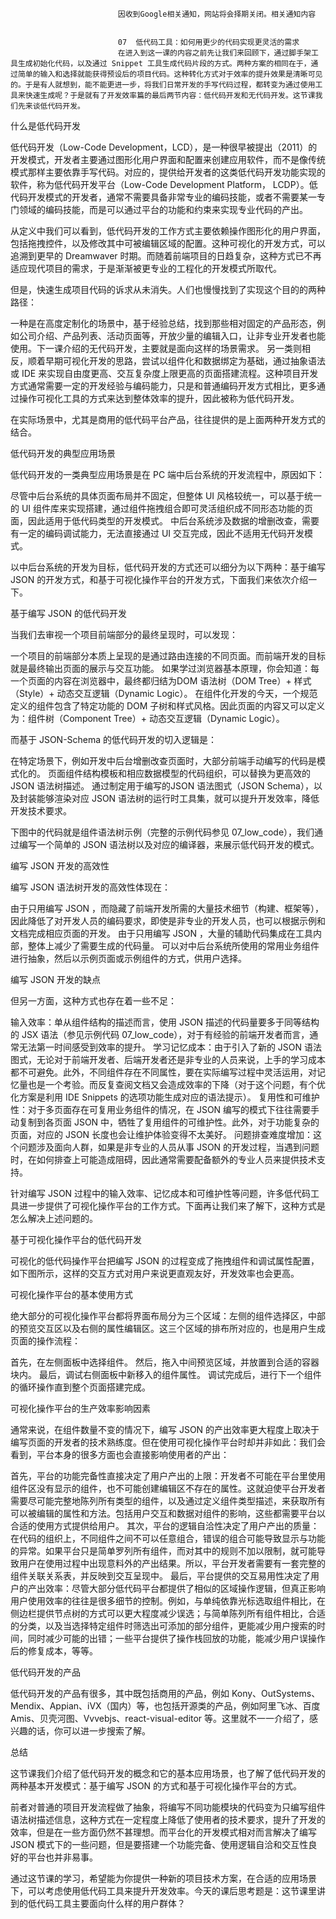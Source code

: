 
                            
                            因收到Google相关通知，网站将会择期关闭。相关通知内容
                            
                            
                            07  低代码工具：如何用更少的代码实现更灵活的需求
                            在进入到这一课的内容之前先让我们来回顾下，通过脚手架工具生成初始化代码，以及通过 Snippet 工具生成代码片段的方式。两种方案的相同在于，通过简单的输入和选择就能获得预设后的项目代码。这种转化方式对于效率的提升效果是清晰可见的。于是有人就想到，能不能更进一步，将我们日常开发的手写代码过程，都转变为通过使用工具来快速生成呢？于是就有了开发效率篇的最后两节内容：低代码开发和无代码开发。这节课我们先来谈低代码开发。

什么是低代码开发

低代码开发（Low-Code Development，LCD），是一种很早被提出（2011）的开发模式，开发者主要通过图形化用户界面和配置来创建应用软件，而不是像传统模式那样主要依靠手写代码。对应的，提供给开发者的这类低代码开发功能实现的软件，称为低代码开发平台（Low-Code Development Platform， LCDP）。低代码开发模式的开发者，通常不需要具备非常专业的编码技能，或者不需要某一专门领域的编码技能，而是可以通过平台的功能和约束来实现专业代码的产出。

从定义中我们可以看到，低代码开发的工作方式主要依赖操作图形化的用户界面，包括拖拽控件，以及修改其中可被编辑区域的配置。这种可视化的开发方式，可以追溯到更早的 Dreamwaver 时期。而随着前端项目的日趋复杂，这种方式已不再适应现代项目的需求，于是渐渐被更专业的工程化的开发模式所取代。

但是，快速生成项目代码的诉求从未消失。人们也慢慢找到了实现这个目的的两种路径：


一种是在高度定制化的场景中，基于经验总结，找到那些相对固定的产品形态，例如公司介绍、产品列表、活动页面等，开放少量的编辑入口，让非专业开发者也能使用。下一课介绍的无代码开发，主要就是面向这样的场景需求。
另一类则相反，顺着早期可视化开发的思路，尝试以组件化和数据绑定为基础，通过抽象语法或 IDE 来实现自由度更高、交互复杂度上限更高的页面搭建流程。这种项目开发方式通常需要一定的开发经验与编码能力，只是和普通编码开发方式相比，更多通过操作可视化工具的方式来达到整体效率的提升，因此被称为低代码开发。


在实际场景中，尤其是商用的低代码平台产品，往往提供的是上面两种开发方式的结合。

低代码开发的典型应用场景

低代码开发的一类典型应用场景是在 PC 端中后台系统的开发流程中，原因如下：


尽管中后台系统的具体页面布局并不固定，但整体 UI 风格较统一，可以基于统一的 UI 组件库来实现搭建，通过组件拖拽组合即可灵活组织成不同形态功能的页面，因此适用于低代码类型的开发模式。
中后台系统涉及数据的增删改查，需要有一定的编码调试能力，无法直接通过 UI 交互完成，因此不适用无代码开发模式。


以中后台系统的开发为目标，低代码开发的方式还可以细分为以下两种：基于编写 JSON 的开发方式，和基于可视化操作平台的开发方式，下面我们来依次介绍一下。

基于编写 JSON 的低代码开发

当我们去审视一个项目前端部分的最终呈现时，可以发现：


一个项目的前端部分本质上呈现的是通过路由连接的不同页面。而前端开发的目标就是最终输出页面的展示与交互功能。
如果学过浏览器基本原理，你会知道：每一个页面的内容在浏览器中，最终都归结为DOM 语法树（DOM Tree）+ 样式（Style）+ 动态交互逻辑（Dynamic Logic）。
在组件化开发的今天，一个规范定义的组件包含了特定功能的 DOM 子树和样式风格。因此页面的内容又可以定义为：组件树（Component Tree）+ 动态交互逻辑（Dynamic Logic）。


而基于 JSON-Schema 的低代码开发的切入逻辑是：


在特定场景下，例如开发中后台增删改查页面时，大部分前端手动编写的代码是模式化的。
页面组件结构模板和相应数据模型的代码组织，可以替换为更高效的 JSON 语法树描述。
通过制定用于编写的JSON 语法图式（JSON Schema），以及封装能够渲染对应 JSON 语法树的运行时工具集，就可以提升开发效率，降低开发技术要求。


下图中的代码就是组件语法树示例（完整的示例代码参见 07_low_code），我们通过编写一个简单的 JSON 语法树以及对应的编译器，来展示低代码开发的模式。



编写 JSON 开发的高效性

编写 JSON 语法树开发的高效性体现在：


由于只用编写 JSON ，而隐藏了前端开发所需的大量技术细节（构建、框架等），因此降低了对开发人员的编码要求，即使是非专业的开发人员，也可以根据示例和文档完成相应页面的开发。
由于只用编写 JSON ，大量的辅助代码集成在工具内部，整体上减少了需要生成的代码量。
可以对中后台系统所使用的常用业务组件进行抽象，然后以示例页面或示例组件的方式，供用户选择。


编写 JSON 开发的缺点

但另一方面，这种方式也存在着一些不足：


输入效率：单从组件结构的描述而言，使用 JSON 描述的代码量要多于同等结构的 JSX 语法（参见示例代码 07_low_code），对于有经验的前端开发者而言，通常无法第一时间感受到效率的提升。
学习记忆成本：由于引入了新的 JSON 语法图式，无论对于前端开发者、后端开发者还是非专业的人员来说，上手的学习成本都不可避免。此外，不同组件存在不同属性，要在实际编写过程中灵活运用，对记忆量也是一个考验。而反复查阅文档又会造成效率的下降（对于这个问题，有个优化方案是利用 IDE Snippets 的选项功能生成对应的语法提示）。
复用性和可维护性：对于多页面存在可复用业务组件的情况，在 JSON 编写的模式下往往需要手动复制到各页面 JSON 中，牺牲了复用组件的可维护性。此外，对于功能复杂的页面，对应的 JSON 长度也会让维护体验变得不太美好。
问题排查难度增加：这个问题涉及面向人群，如果是非专业的人员从事 JSON 的开发过程，当遇到问题时，在如何排查上可能造成阻碍，因此通常需要配备额外的专业人员来提供技术支持。


针对编写 JSON 过程中的输入效率、记忆成本和可维护性等问题，许多低代码工具进一步提供了可视化操作平台的工作方式。下面再让我们来了解下，这种方式是怎么解决上述问题的。

基于可视化操作平台的低代码开发

可视化的低代码操作平台把编写 JSON 的过程变成了拖拽组件和调试属性配置，如下图所示，这样的交互方式对用户来说更直观友好，开发效率也会更高。



可视化操作平台的基本使用方式

绝大部分的可视化操作平台都将界面布局分为三个区域：左侧的组件选择区，中部的预览交互区以及右侧的属性编辑区。这三个区域的排布所对应的，也是用户生成页面的操作流程：


首先，在左侧面板中选择组件。
然后，拖入中间预览区域，并放置到合适的容器块内。
最后，调试右侧面板中新移入的组件属性。
调试完成后，进行下一个组件的循环操作直到整个页面搭建完成。


可视化操作平台的生产效率影响因素

通常来说，在组件数量不变的情况下，编写 JSON 的产出效率更大程度上取决于编写页面的开发者的技术熟练度。但在使用可视化操作平台时却并非如此：我们会看到，平台本身的很多方面也会直接影响使用者的产出：


首先，平台的功能完备性直接决定了用户产出的上限：开发者不可能在平台里使用组件区没有显示的组件，也不可能创建编辑区不存在的属性。这就迫使平台开发者需要尽可能完整地陈列所有类型的组件，以及通过定义组件类型描述，来获取所有可以被编辑的属性和方法。包括用户交互和数据对组件的影响，这些都需要平台以合适的使用方式提供给用户。
其次，平台的逻辑自洽性决定了用户产出的质量：在代码的组织上，不同组件之间不可以任意组合，错误的组合可能导致显示与功能的异常。如果平台只是简单罗列所有组件，而对其中的规则不加以限制，就可能导致用户在使用过程中出现意料外的产出结果。所以，平台开发者需要有一套完整的组件关联关系表，并反映到交互呈现中。
最后，平台提供的交互易用性决定了用户的产出效率：尽管大部分低代码平台都提供了相似的区域操作逻辑，但真正影响用户使用效率的往往是很多细节的控制。例如，与单纯依靠光标选取组件相比，在侧边栏提供节点树的方式可以更大程度减少误选；与简单陈列所有组件相比，合适的分类，以及当选择特定组件时筛选出可添加的部分组件，更能减少用户搜索的时间，同时减少可能的出错；一些平台提供了操作栈回放的功能，能减少用户误操作后的修复成本，等等。


低代码开发的产品

低代码开发的产品有很多，其中既包括商用的产品，例如 Kony、OutSystems、Mendix、Appian、iVX（国内）等，也包括开源类的产品，例如阿里飞冰、百度 Amis、贝壳河图、Vvvebjs、react-visual-editor 等。这里就不一一介绍了，感兴趣的话，你可以进一步搜索了解。

总结

这节课我们介绍了低代码开发的概念和它的基本应用场景，也了解了低代码开发的两种基本开发模式：基于编写 JSON 的方式和基于可视化操作平台的方式。

前者对普通的项目开发流程做了抽象，将编写不同功能模块的代码变为只编写组件语法树描述信息，这种方式在一定程度上降低了使用者的技术要求，提升了开发的效率，但是在一些方面仍然不甚理想。而平台化的开发模式相对而言解决了编写 JSON 模式下的一些问题，但是要搭建一个功能完备、使用逻辑自洽和交互性良好的平台也并非易事。

通过这节课的学习，希望能为你提供一种新的项目技术方案，在合适的应用场景下，可以考虑使用低代码工具来提升开发效率。今天的课后思考题是：这节课里讲到的低代码工具主要面向什么样的用户群体？

                        
                        
                            